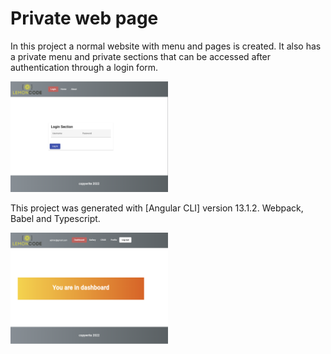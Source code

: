 # Private web page

In this project a normal website with menu and pages is created. It also has a private menu and private sections that can be accessed after authentication through a login form.

<img src="src/images/login.png" width="50%">

This project was generated with [Angular CLI] version 13.1.2. Webpack, Babel and Typescript.

<img src="src/images/dash.png" width="50%">
